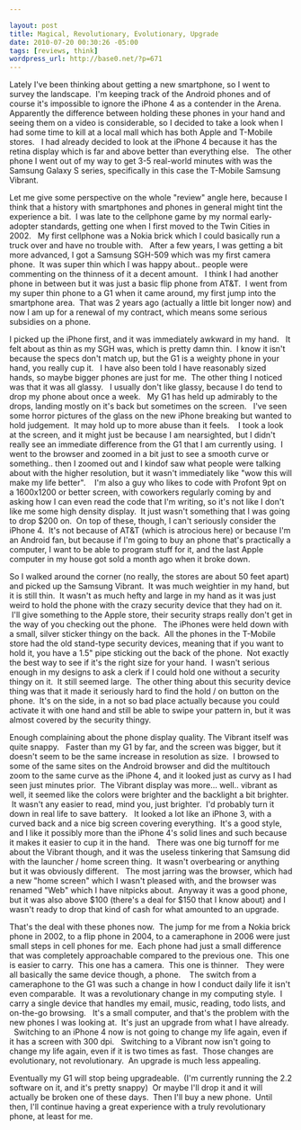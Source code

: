 ```yaml
--- 

layout: post
title: Magical, Revolutionary, Evolutionary, Upgrade
date: 2010-07-20 00:30:26 -05:00
tags: [reviews, think]
wordpress_url: http://base0.net/?p=671
---
```

Lately I've been thinking about getting a new smartphone, so I went to survey the landscape.  I'm keeping track of the Android phones and of course it's impossible to ignore the iPhone 4 as a contender in the Arena.   Apparently the difference between holding these phones in your hand and seeing them on a video is considerable, so I decided to take a look when I had some time to kill at a local mall which has both Apple and T-Mobile stores.   I had already decided to look at the iPhone 4 because it has the retina display which is far and above better than everything else.   The other phone I went out of my way to get 3-5 real-world minutes with was the Samsung Galaxy S series, specifically in this case the T-Mobile Samsung Vibrant.

Let me give some perspective on the whole "review" angle here, because I think that a history with smartphones and phones in general might tint the experience a bit.  I was late to the cellphone game by my normal early-adopter standards, getting one when I first moved to the Twin Cities in 2002.   My first cellphone was a Nokia brick which I could basically run a truck over and have no trouble with.   After a few years, I was getting a bit more advanced, I got a Samsung SGH-509 which was my first camera phone.  It was super thin which I was happy about.. people were commenting on the thinness of it a decent amount.   I think I had another phone in between but it was just a basic flip phone from AT&amp;T.  I went from my super thin phone to a G1 when it came around, my first jump into the smartphone area.  That was 2 years ago (actually a little bit longer now) and now I am up for a renewal of my contract, which means some serious subsidies on a phone.

I picked up the iPhone first, and it was immediately awkward in my hand.   It felt about as thin as my SGH was, which is pretty damn thin.  I know it isn't because the specs don't match up, but the G1 is a weighty phone in your hand, you really cup it.   I have also been told I have reasonably sized hands, so maybe bigger phones are just for me.  The other thing I noticed was that it was all glassy.   I usually don't like glassy, because I do tend to drop my phone about once a week.   My G1 has held up admirably to the drops, landing mostly on it's back but sometimes on the screen.   I've seen some horror pictures of the glass on the new iPhone breaking but wanted to hold judgement.  It may hold up to more abuse than it feels.    I took a look at the screen, and it might just be because I am nearsighted, but I didn't really see an immediate difference from the G1 that I am currently using.  I went to the browser and zoomed in a bit just to see a smooth curve or something.. then I zoomed out and I kindof saw what people were talking about with the higher resolution, but it wasn't immediately like "wow this will make my life better".    I'm also a guy who likes to code with Profont 9pt on a 1600x1200 or better screen, with coworkers regularly coming by and asking how I can even read the code that I'm writing, so it's not like I don't like me some high density display.  It just wasn't something that I was going to drop $200 on.  On top of these, though, I can't seriously consider the iPhone 4.  It's not because of AT&amp;T (which is atrocious here) or because I'm an Android fan, but because if I'm going to buy an phone that's practically a computer, I want to be able to program stuff for it, and the last Apple computer in my house got sold a month ago when it broke down.

So I walked around the corner (no really, the stores are about 50 feet apart) and picked up the Samsung Vibrant.  It was much weightier in my hand, but it is still thin.  It wasn't as much hefty and large in my hand as it was just weird to hold the phone with the crazy security device that they had on it.  I'll give something to the Apple store, their security straps really don't get in the way of you checking out the phone.   The iPhones were held down with a small, silver sticker thingy on the back.  All the phones in the T-Mobile store had the old stand-type security devices, meaning that if you want to hold it, you have a 1.5" pipe sticking out the back of the phone.  Not exactly the best way to see if it's the right size for your hand.  I wasn't serious enough in my designs to ask a clerk if I could hold one without a security thingy on it.  It still seemed large.  The other thing about this security device thing was that it made it seriously hard to find the hold / on button on the phone.  It's on the side, in a not so bad place actually because you could activate it with one hand and still be able to swipe your pattern in, but it was almost covered by the security thingy.

Enough complaining about the phone display quality. The Vibrant itself was quite snappy.   Faster than my G1 by far, and the screen was bigger, but it doesn't seem to be the same increase in resolution as size.  I browsed to some of the same sites on the Android browser and did the multitouch zoom to the same curve as the iPhone 4, and it looked just as curvy as I had seen just minutes prior.  The Vibrant display was more... well.. vibrant as well, it seemed like the colors were brighter and the backlight a bit brighter.  It wasn't any easier to read, mind you, just brighter.  I'd probably turn it down in real life to save battery.   It looked a lot like an iPhone 3, with a curved back and a nice big screen covering everything.  It's a good style, and I like it possibly more than the iPhone 4's solid lines and such because it makes it easier to cup it in the hand.   There was one big turnoff for me about the Vibrant though, and it was the useless tinkering that Samsung did with the launcher / home screen thing.  It wasn't overbearing or anything but it was obviously different.   The most jarring was the browser, which had a new "home screen" which I wasn't pleased with, and the browser was renamed "Web" which I have nitpicks about.  Anyway it was a good phone, but it was also above $100 (there's a deal for $150 that I know about) and I wasn't ready to drop that kind of cash for what amounted to an upgrade.

That's the deal with these phones now.  The jump for me from a Nokia brick phone in 2002, to a flip phone in 2004, to a cameraphone in 2006 were just small steps in cell phones for me.  Each phone had just a small difference that was completely approachable compared to the previous one.  This one is easier to carry.  This one has a camera.  This one is thinner.   They were all basically the same device though, a phone.    The switch from a cameraphone to the G1 was such a change in how I conduct daily life it isn't even comparable.  It was a revolutionary change in my computing style.  I carry a single device that handles my email, music, reading, todo lists, and on-the-go browsing.   It's a small computer, and that's the problem with the new phones I was looking at.  It's just an upgrade from what I have already.   Switching to an iPhone 4 now is not going to change my life again, even if it has a screen with 300 dpi.   Switching to a Vibrant now isn't going to change my life again, even if it is two times as fast.  Those changes are evolutionary, not revolutionary.  An upgrade is much less appealing.

Eventually my G1 will stop being upgradeable.  (I'm currently running the 2.2 software on it, and it's pretty snappy)  Or maybe I'll drop it and it will actually be broken one of these days.  Then I'll buy a new phone.  Until then, I'll continue having a great experience with a truly revolutionary phone, at least for me.
